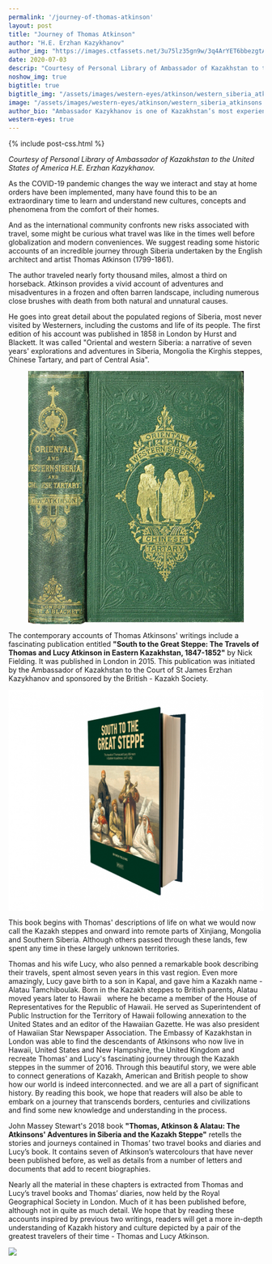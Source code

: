 ```yaml
---
permalink: '/journey-of-thomas-atkinson'
layout: post
title: "Journey of Thomas Atkinson"
author: "H.E. Erzhan Kazykhanov"
author_img: "https://images.ctfassets.net/3u75lz35gn9w/3q4ArYET6bbezgtAY4AH1T/33b7a5077aa48a22c62cba01db4f95be/Ambassador_Erzhan_Kazykhanov.jpg"
date: 2020-07-03
descrip: "Courtesy of Personal Library of Ambassador of Kazakhstan to the United States of America H.E. Erzhan Kazykhanov."
noshow_img: true
bigtitle: true
bigtitle_img: "/assets/images/western-eyes/atkinson/western_siberia_atkinsons.jpeg"
image: "/assets/images/western-eyes/atkinson/western_siberia_atkinsons.jpeg"
author_bio: "Ambassador Kazykhanov is one of Kazakhstan’s most experienced diplomats. Prior to his appointment as the Ambassador to the U.S., Ambassador Kazykhanov served as Foreign Minister and Ambassador to the United Kingdom of Great Britain & Northern Ireland."
western-eyes: true
---
```


{% include post-css.html %}

<style>
  .post-bigtitle > div > h1 {
    font-size: 5.2rem;
  }

  ul:not(.usa-sidenav-list) > li {
    list-style-type: "– ";
    margin-bottom: 0!important;
  }

img {
  display: block; 
  margin-left: auto; 
  margin-right: auto; 
  max-height: 500px;
  width: auto; 
}
</style>

<em>Courtesy of Personal Library of Ambassador of Kazakhstan to the United States of America H.E. Erzhan Kazykhanov.</em>

As the COVID-19 pandemic changes the way we interact and stay at  home orders have been implemented, many have found this to be an extraordinary time to learn and understand new cultures, concepts and phenomena from the comfort of their homes.

And as the international community confronts new risks associated with travel, some  might be curious what travel was like in the times well before globalization and modern conveniences.  We suggest reading some historic accounts of an incredible journey through Siberia undertaken by the English architect and artist Thomas Atkinson (1799-1861). 

The author traveled nearly forty thousand miles, almost a third on horseback. Atkinson provides a vivid account of adventures and misadventures in a frozen and often barren landscape, including numerous close brushes with death from both natural and unnatural causes. 

He goes into great detail about the populated regions of Siberia, most never visited by Westerners, including the customs and life of its people. The first edition of his account was published in 1858 in London by Hurst and Blackett. It was called "Oriental and western Siberia: a narrative of seven years' explorations and adventures in Siberia, Mongolia the Kirghis steppes, Chinese Tartary, and part of Central Asia". 

![](assets/images/western-eyes/atkinson/western_siberia_atkinsons.jpeg)

The contemporary accounts of Thomas Atkinsons' writings include a fascinating publication entitled **"South to the Great Steppe: The Travels of Thomas and Lucy Atkinson in Eastern Kazakhstan, 1847-1852"** by Nick Fielding. It was published in London in 2015. This publication was initiated by the Ambassador of Kazakhstan to the Court of St James Erzhan Kazykhanov and sponsored by the British - Kazakh Society.

![](assets/images/western-eyes/atkinson/south_to_the_great_steppe.jpeg)

This book begins with Thomas' descriptions of life on what we would now call the Kazakh steppes and onward into remote parts of Xinjiang, Mongolia and Southern Siberia. Although others passed through these lands, few spent any time in these largely unknown territories. 

Thomas and his wife Lucy, who also penned a remarkable book describing their travels, spent almost seven years in this vast region. Even more amazingly, Lucy gave birth to a son in Kapal, and gave him a Kazakh name - Alatau Tamchiboulak. Born in the Kazakh steppes to British parents, Alatau moved years later to Hawaii   where he became a member of the House of Representatives for the Republic of Hawaii. He served as Superintendent of Public Instruction for the Territory of Hawaii following annexation to the United States and an editor of the Hawaiian Gazette. He was also president of Hawaiian Star Newspaper Association. The Embassy of Kazakhstan in London was able to find the descendants of Atkinsons who now live in Hawaii, United States and New Hampshire, the United Kingdom and recreate Thomas' and Lucy's fascinating journey through the Kazakh steppes in the summer of 2016. Through this beautiful story, we were able to connect generations of Kazakh, American and British people to show how our world is indeed interconnected. and we are all a part of significant history. By reading this book, we hope that readers will also be able to embark on a journey that transcends borders, centuries and civilizations and find some new knowledge and understanding in the process. 

John Massey Stewart's 2018 book **"Thomas, Atkinson & Alatau: The Atkinsons' Adventures in Siberia and the Kazakh Steppe"** retells the stories and journeys contained in Thomas’ two travel books and diaries and Lucy’s book. It contains seven of Atkinson’s watercolours that have never been published before, as well as details from a number of letters and documents that add to recent biographies.

Nearly all the material in these chapters is extracted from Thomas and Lucy’s travel books and Thomas’ diaries, now held by the Royal Geographical Society in London. Much of it has been published before, although not in quite as much detail. We hope that by reading these accounts inspired by previous two writings, readers will get a more in-depth understanding of Kazakh history and culture depicted by a pair of the greatest travelers of their time - Thomas and Lucy Atkinson.

<a target="_blank"  href="https://www.amazon.com/gp/product/1911604309/ref=as_li_tl?ie=UTF8&camp=1789&creative=9325&creativeASIN=1911604309&linkCode=as2&tag=kazakhworld-20&linkId=9c520549891adaf897f4e19f35fe32db"><img border="0" src="//ws-na.amazon-adsystem.com/widgets/q?_encoding=UTF8&MarketPlace=US&ASIN=1911604309&ServiceVersion=20070822&ID=AsinImage&WS=1&Format=_SL250_&tag=kazakhworld-20" ></a><img src="//ir-na.amazon-adsystem.com/e/ir?t=kazakhworld-20&l=am2&o=1&a=1911604309" width="1" height="1" border="0" alt="" style="border:none !important; margin:0px !important;" /> 
 
